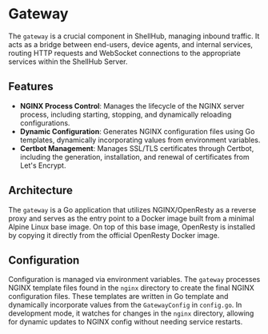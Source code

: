 # Gateway

The `gateway` is a crucial component in ShellHub, managing inbound traffic. It acts as a bridge between
end-users, device agents, and internal services, routing HTTP requests and WebSocket connections to the
appropriate services within the ShellHub Server.

## Features

- **NGINX Process Control**: Manages the lifecycle of the NGINX server process, including starting, stopping, 
and dynamically reloading configurations.
- **Dynamic Configuration**: Generates NGINX configuration files using Go templates, dynamically incorporating
values from environment variables.
- **Certbot Management**: Manages SSL/TLS certificates through Certbot, including the generation, installation,
and renewal of certificates from Let's Encrypt.

## Architecture

The `gateway` is a Go application that utilizes NGINX/OpenResty as a reverse proxy and serves as the entry point
to a Docker image  built from a minimal Alpine Linux base image. On top of this base image, OpenResty is installed
by copying it directly from the official OpenResty Docker image.

## Configuration

Configuration is managed via environment variables. The `gateway` processes NGINX template files found in
the `nginx` directory to create the final NGINX configuration files. These templates are written in Go template
and dynamically incorporate values from the `GatewayConfig` in `config.go`. In development mode, it  watches for
changes in the `nginx` directory, allowing for dynamic updates to NGINX config without needing  service restarts.
